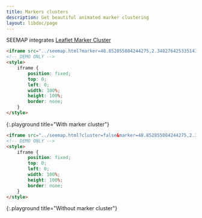 ```yaml
---
title: Markers clusters
description: Get beautiful animated marker clustering
layout: libdoc/page
---
```

SEEMAP integrates [Leaflet Marker Cluster](https://github.com/Leaflet/Leaflet.markercluster)

```html
<iframe src="../seemap.html?marker=48.852855084244275,2.3482764253351434,Paris&marker=47.05692600913301,2.309900469185777&marker=43.348569315109174,5.374661932049889,Marseille&zoom=2"></iframe>
<!-- DEMO ONLY -->
<style>
    iframe {
        position: fixed;
        top: 0;
        left: 0;
        width: 100%;
        height: 100%;
        border: none;
    }
</style>
```
{:.playground title="With marker cluster"}

```html
<iframe src="../seemap.html?cluster=false&marker=48.852855084244275,2.3482764253351434,Paris&marker=47.05692600913301,2.309900469185777&marker=43.348569315109174,5.374661932049889,Marseille&zoom=2"></iframe>
<!-- DEMO ONLY -->
<style>
    iframe {
        position: fixed;
        top: 0;
        left: 0;
        width: 100%;
        height: 100%;
        border: none;
    }
</style>
```
{:.playground title="Without marker cluster"}

